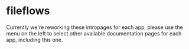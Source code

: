# fileflows

Currently we're reworking these intropages for each app, please use the menu on the left to select other available documentation pages for each app, including this one.
